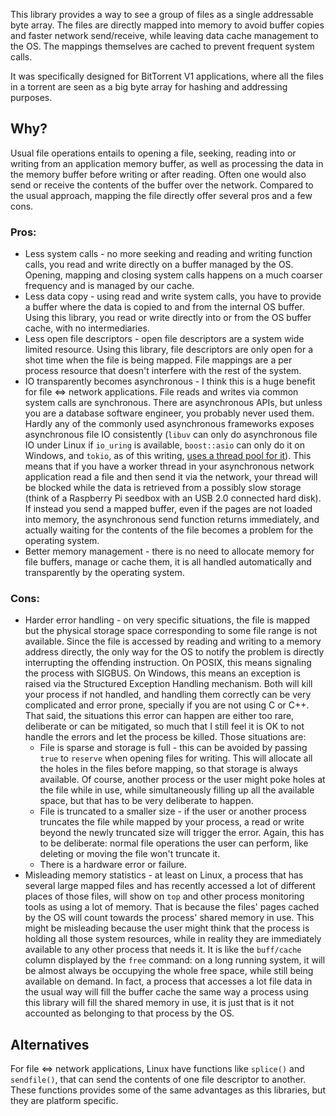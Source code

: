 This library provides a way to see a group of files as a single addressable byte
array. The files are directly mapped into memory to avoid buffer copies and
faster network send/receive, while leaving data cache management to the OS. The
mappings themselves are cached to prevent frequent system calls.

It was specifically designed for BitTorrent V1 applications, where all the files
in a torrent are seen as a big byte array for hashing and addressing purposes.

## Why?

Usual file operations entails to opening a file, seeking, reading into or
writing from an application memory buffer, as well as processing the data in the
memory buffer before writing or after reading. Often one would also send or
receive the contents of the buffer over the network. Compared to the usual
approach, mapping the file directly offer several pros and a few cons.

### Pros:

 - Less system calls - no more seeking and reading and writing function calls,
   you read and write directly on a buffer managed by the OS. Opening, mapping
   and closing system calls happens on a much coarser frequency and is managed by
   our cache.
 - Less data copy - using read and write system calls, you have to provide a
   buffer where the data is copied to and from the internal OS buffer. Using
   this library, you read or write directly into or from the OS buffer cache,
   with no intermediaries.
 - Less open file descriptors - open file descriptors are a system wide limited
   resource. Using this library, file descriptors are only open for a shot time
   when the file is being mapped. File mappings are a per process resource that
   doesn't interfere with the rest of the system.
 - IO transparently becomes asynchronous - I think this is a huge benefit for
   file ⇔ network applications. File reads and writes via common system calls
   are synchronous. There are asynchronous APIs, but unless you are a database
   software engineer, you probably never used them. Hardly any of the commonly
   used asynchronous frameworks exposes asynchronous file IO consistently
   (`libuv` can only do asynchronous file IO under Linux if `io_uring` is
   available, `boost::asio` can only do it on Windows, and `tokio`, as of this
   writing, [uses a thread pool for
   it](https://github.com/tokio-rs/tokio/issues/2411)). This means that if you
   have a worker thread in your asynchronous network application read a file and
   then send it via the network, your thread will be blocked while the data is
   retrieved from a possibly slow storage (think of a Raspberry Pi seedbox with
   an USB 2.0 connected hard disk). If instead you send a mapped buffer, even if
   the pages are not loaded into memory, the asynchronous send function returns
   immediately, and actually waiting for the contents of the file becomes a
   problem for the operating system.
 - Better memory management - there is no need to allocate memory for file
   buffers, manage or cache them, it is all handled automatically and
   transparently by the operating system.

### Cons:

 - Harder error handling - on very specific situations, the file is mapped but
   the physical storage space corresponding to some file range is not available.
   Since the file is accessed by reading and writing to a memory address
   directly, the only way for the OS to notify the problem is directly
   interrupting the offending instruction. On POSIX, this means signaling the
   process with SIGBUS. On Windows, this means an exception is raised via the
   Structured Exception Handling mechanism. Both will kill your process if not
   handled, and handling them correctly can be very complicated and error prone,
   specially if you are not using C or C++. That said, the situations this error
   can happen are either too rare, deliberate or can be mitigated, so much that
   I still feel it is OK to not handle the errors and let the process be killed.
   Those situations are:
    - File is sparse and storage is full - this can be avoided by passing `true`
      to `reserve` when opening files for writing. This will allocate all the
      holes in the files before mapping, so that storage is always available. Of
      course, another process or the user might poke holes at the file while in
      use, while simultaneously filling up all the available space, but that has
      to be very deliberate to happen.
    - File is truncated to a smaller size - if the user or another process
      truncates the file while mapped by your process, a read or write beyond
      the newly truncated size will trigger the error. Again, this has to be
      deliberate: normal file operations the user can perform, like deleting or
      moving the file won't truncate it.
    - There is a hardware error or failure.
 - Misleading memory statistics - at least on Linux, a process that has several
   large mapped files and has recently accessed a lot of different places of
   those files, will show on `top` and other process monitoring tools as using a
   lot of memory. That is because the files' pages cached by the OS will count
   towards the process' shared memory in use. This might be misleading because
   the user might think that the process is holding all those system resources,
   while in reality they are immediately available to any other process that
   needs it. It is like the `buff/cache` column displayed by the `free` command:
   on a long running system, it will be almost always be occupying the whole
   free space, while still being available on demand. In fact, a process that
   accesses a lot file data in the usual way will fill the buffer cache the same
   way a process using this library will fill the shared memory in use, it is
   just that is it not accounted as belonging to that process by the OS.

## Alternatives

For file ⇔ network applications, Linux have functions like `splice()` and
`sendfile()`, that can send the contents of one file descriptor to another.
These functions provides some of the same advantages as this libraries, but they
are platform specific.
